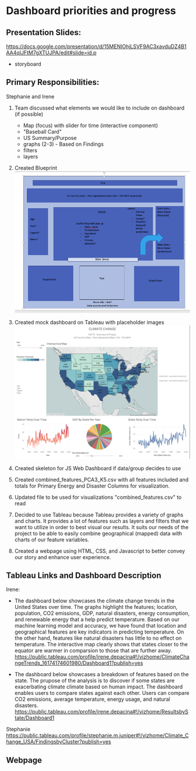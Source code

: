 # Dashboard priorities and progress

## Presentation Slides:
https://docs.google.com/presentation/d/15MENIOhjLSVF9AC3xavduDZ4B1AA4qlJFtM7gXTUJPA/edit#slide=id.p
- storyboard

## Primary Responsibilities:
 Stephanie and Irene


1. Team discussed what elements we would like to include on dashboard (if possible)
    - Map (focus) with slider for time (interactive component)
    - "Baseball Card"
    - US Summary/Purpose
    - graphs (2-3) - Based on Findings
    - filters
    - layers

2. Created Blueprint
<img src="dashboard_mock.png"></img>

3. Created mock dashboard on Tableau with placeholder images
<img src= "dashboard_practice.png"></img>

4. Created skeleton for JS Web Dashboard if data/group decides to use

5. Created combined_features_PCA3_K5.csv with all features included and totals for Primary Energy and Disaster Columns for visualization.

6. Updated file to be used for visualizations "combined_features.csv" to read

7. Decided to use Tableau because Tableau provides a variety of graphs and charts. It provides a lot of features such as layers and filters that we want to utilize in order to best visual our results. It suits our needs of the project to be able to easily combine geographical (mapped) data with charts of our feature variables.

8. Created a webpage using HTML, CSS, and Javascript to better convey our story and enhance user experience.


## Tableau Links and Dashboard Description

Irene:
- The dashboard below showcases the climate change trends in the United States over time. The graphs highlight the features; location, population, CO2 emissions, GDP, natural disasters, energy consumption, and renewable energy that a help predict temperature. Based on our machine learning model and accuracy, we have found that location and geographical features are key indicators in predicting temperature. On the other hand, features like natural disasters has little to no effect on temperature. The interactive map clearly shows that states closer to the equator are warmer in comparsion to those that are further away. 
https://public.tableau.com/profile/irene.depacina#!/vizhome/ClimateChangeTrends_16174174601980/Dashboard1?publish=yes

- The dashboard below showcases a breakdown of features based on the state. The prupose of the analysis is to discover if some states are exacerbating climate climate based on human impact. The dashboard enables users to compare states against each other. Users can compare CO2 emissions, average temperature, energy usage, and natural disasters. 
https://public.tableau.com/profile/irene.depacina#!/vizhome/ResultsbyState/Dashboard1


Stephanie
https://public.tableau.com/profile/stephanie.m.juniper#!/vizhome/Climate_Change_USA/FindingsbyCluster?publish=yes

## Webpage


